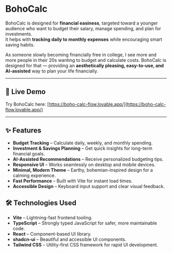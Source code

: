 # BohoCalc

BohoCalc is designed for **financial easiness**, targeted toward a younger audience who want to budget their salary, manage spending, and plan for investments.  
It helps with **tracking daily to monthly expenses** while encouraging smart saving habits.  

As someone slowly becoming financially free in college, I see more and more people in their 20s wanting to budget and calculate costs. BohoCalc is designed for that — providing an **aesthetically pleasing, easy-to-use, and AI-assisted** way to plan your life financially.

---

## 🚀 Live Demo
Try BohoCalc here: [https://boho-calc-flow.lovable.app/](https://boho-calc-flow.lovable.app/)

---

## ✨ Features
- **Budget Tracking** – Calculate daily, weekly, and monthly spending.
- **Investment & Savings Planning** – Get quick insights for long-term financial goals.
- **AI-Assisted Recommendations** – Receive personalized budgeting tips.
- **Responsive UI** – Works seamlessly on desktop and mobile devices.
- **Minimal, Modern Theme** – Earthy, bohemian-inspired design for a calming experience.
- **Fast Performance** – Built with Vite for instant load times.
- **Accessible Design** – Keyboard input support and clear visual feedback.

## 🛠 Technologies Used
- **Vite** – Lightning-fast frontend tooling.
- **TypeScript** – Strongly typed JavaScript for safer, more maintainable code.
- **React** – Component-based UI library.
- **shadcn-ui** – Beautiful and accessible UI components.
- **Tailwind CSS** – Utility-first CSS framework for rapid UI development.
